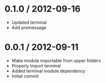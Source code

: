 
0.1.0 / 2012-09-16 
==================

  * Updated terminal
  * Add premessage

0.0.1 / 2012-09-11 
==================

  * Make module importable from upper folders
  * Properly import terminal
  * Added terminal module dependency
  * Initial commit
